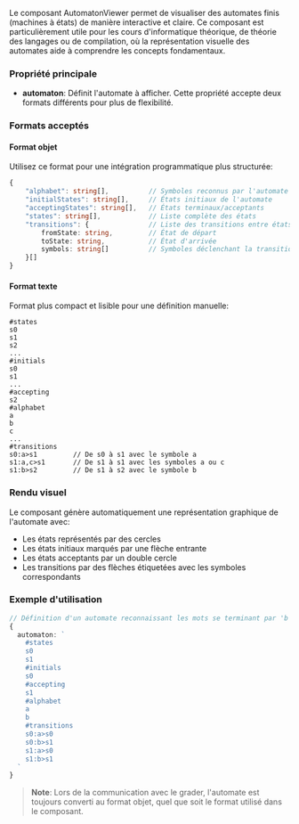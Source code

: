 Le composant AutomatonViewer permet de visualiser des automates finis (machines à états) de manière interactive et claire. Ce composant est particulièrement utile pour les cours d'informatique théorique, de théorie des langages ou de compilation, où la représentation visuelle des automates aide à comprendre les concepts fondamentaux.

### Propriété principale

- **automaton**: Définit l'automate à afficher. Cette propriété accepte deux formats différents pour plus de flexibilité.

### Formats acceptés

#### Format objet

Utilisez ce format pour une intégration programmatique plus structurée:

```typescript
{
    "alphabet": string[],          // Symboles reconnus par l'automate
    "initialStates": string[],     // États initiaux de l'automate
    "acceptingStates": string[],   // États terminaux/acceptants
    "states": string[],            // Liste complète des états
    "transitions": {               // Liste des transitions entre états
        fromState: string,         // État de départ
        toState: string,           // État d'arrivée
        symbols: string[]          // Symboles déclenchant la transition
    }[]
}
```

#### Format texte

Format plus compact et lisible pour une définition manuelle:

```plaintext
#states
s0
s1
s2
...
#initials
s0
s1
...
#accepting
s2
#alphabet
a
b
c
...
#transitions
s0:a>s1         // De s0 à s1 avec le symbole a
s1:a,c>s1       // De s1 à s1 avec les symboles a ou c
s1:b>s2         // De s1 à s2 avec le symbole b
```

### Rendu visuel

Le composant génère automatiquement une représentation graphique de l'automate avec:

- Les états représentés par des cercles
- Les états initiaux marqués par une flèche entrante
- Les états acceptants par un double cercle
- Les transitions par des flèches étiquetées avec les symboles correspondants

### Exemple d'utilisation

```typescript
// Définition d'un automate reconnaissant les mots se terminant par 'b'
{
  automaton: `
    #states
    s0
    s1
    #initials
    s0
    #accepting
    s1
    #alphabet
    a
    b
    #transitions
    s0:a>s0
    s0:b>s1
    s1:a>s0
    s1:b>s1
  `
}
```

> **Note**: Lors de la communication avec le grader, l'automate est toujours converti au format objet, quel que soit le format utilisé dans le composant.
